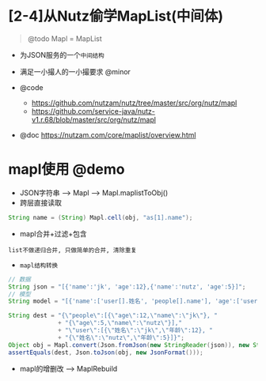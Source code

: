 # [2-4]从Nutz偷学MapList(中间体)

> @todo Mapl = MapList

- 为JSON服务的一个`中间结构`
- 满足一小撮人的一小撮要求 @minor
- @code 
  - https://github.com/nutzam/nutz/tree/master/src/org/nutz/mapl
  - https://github.com/service-java/nutz-v1.r.68/blob/master/src/org/nutz/mapl

- @doc https://nutzam.com/core/maplist/overview.html

# mapl使用 @demo

- JSON字符串 --> Mapl --> Mapl.maplistToObj()
- 跨层直接读取

```java  
String name = (String) Mapl.cell(obj, "as[1].name");
```

- mapl合并+过滤+包含

```
list不做递归合并, 只做简单的合并, 清除重复
```

- `mapl结构转换` 

```java
// 数据
String json = "[{'name':'jk', 'age':12},{'name':'nutz', 'age':5}]";
// 模型
String model = "[{'name':['user[].姓名', 'people[].name'], 'age':['user[].年龄', 'people[].age']}]";

String dest = "{\"people\":[{\"age\":12,\"name\":\"jk\"}, "
              + "{\"age\":5,\"name\":\"nutz\"}],"
              + "\"user\":[{\"姓名\":\"jk\",\"年龄\":12}, "
              + "{\"姓名\":\"nutz\",\"年龄\":5}]}";
Object obj = Mapl.convert(Json.fromJson(new StringReader(json)), new StringReader(model));
assertEquals(dest, Json.toJson(obj, new JsonFormat()));
```

- mapl的增删改 --> MaplRebuild